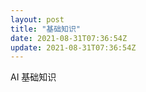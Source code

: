 ```yaml
---
layout: post
title: "基础知识"
date: 2021-08-31T07:36:54Z
update: 2021-08-31T07:36:54Z
---
```

AI  基础知识


